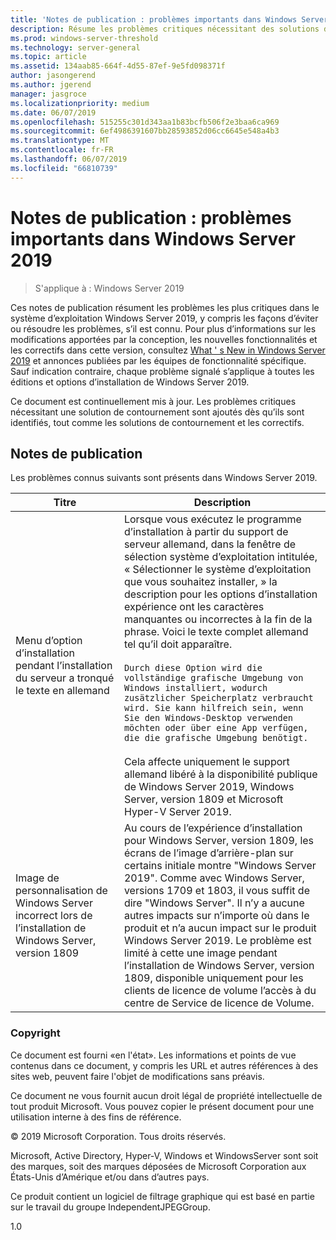 ```yaml
---
title: 'Notes de publication : problèmes importants dans Windows Server 2019'
description: Résume les problèmes critiques nécessitant des solutions de contournement pour éviter les blocages, mise en suspens, installation échec et pertes de données
ms.prod: windows-server-threshold
ms.technology: server-general
ms.topic: article
ms.assetid: 134aab85-664f-4d55-87ef-9e5fd098371f
author: jasongerend
ms.author: jgerend
manager: jasgroce
ms.localizationpriority: medium
ms.date: 06/07/2019
ms.openlocfilehash: 515255c301d343aa1b83bcfb506f2e3baa6ca969
ms.sourcegitcommit: 6ef4986391607bb28593852d06cc6645e548a4b3
ms.translationtype: MT
ms.contentlocale: fr-FR
ms.lasthandoff: 06/07/2019
ms.locfileid: "66810739"
---
```

# <a name="release-notes---important-issues-in-windows-server-2019"></a>Notes de publication : problèmes importants dans Windows Server 2019

>S'applique à : Windows Server 2019

Ces notes de publication résument les problèmes les plus critiques dans le système d’exploitation Windows Server 2019, y compris les façons d’éviter ou résoudre les problèmes, s’il est connu. Pour plus d’informations sur les modifications apportées par la conception, les nouvelles fonctionnalités et les correctifs dans cette version, consultez [What ' s New in Windows Server 2019](whats-new-19.md) et annonces publiées par les équipes de fonctionnalité spécifique. Sauf indication contraire, chaque problème signalé s’applique à toutes les éditions et options d’installation de Windows Server 2019.  

Ce document est continuellement mis à jour. Les problèmes critiques nécessitant une solution de contournement sont ajoutés dès qu’ils sont identifiés, tout comme les solutions de contournement et les correctifs.  

## <a name="release-notes"></a>Notes de publication

Les problèmes connus suivants sont présents dans Windows Server 2019.

| Titre         | Description                            |
| -----         | -----------                            |
| Menu d’option d’installation pendant l’installation du serveur a tronqué le texte en allemand | Lorsque vous exécutez le programme d’installation à partir du support de serveur allemand, dans la fenêtre de sélection système d’exploitation intitulée, « Sélectionner le système d’exploitation que vous souhaitez installer, » la description pour les options d’installation expérience ont les caractères manquantes ou incorrectes à la fin de la phrase. Voici le texte complet allemand tel qu’il doit apparaître.<br/>      <br/>`Durch diese Option wird die vollständige grafische Umgebung von Windows installiert, wodurch zusätzlicher Speicherplatz verbraucht wird. Sie kann hilfreich sein, wenn Sie den Windows-Desktop verwenden möchten oder über eine App verfügen, die die grafische Umgebung benötigt.` <br><br>Cela affecte uniquement le support allemand libéré à la disponibilité publique de Windows Server 2019, Windows Server, version 1809 et Microsoft Hyper-V Server 2019.|
| Image de personnalisation de Windows Server incorrect lors de l’installation de Windows Server, version 1809 | Au cours de l’expérience d’installation pour Windows Server, version 1809, les écrans de l’image d’arrière-plan sur certains initiale montre &quot;Windows Server 2019&quot;.  Comme avec Windows Server, versions 1709 et 1803, il vous suffit de dire &quot;Windows Server&quot;.  Il n’y a aucune autres impacts sur n’importe où dans le produit et n’a aucun impact sur le produit Windows Server 2019.  Le problème est limité à cette une image pendant l’installation de Windows Server, version 1809, disponible uniquement pour les clients de licence de volume l’accès à du centre de Service de licence de Volume.<br/> |

### <a name="copyright"></a>Copyright

Ce document est fourni «en l'état». Les informations et points de vue contenus dans ce document, y compris les URL et autres références à des sites web, peuvent faire l'objet de modifications sans préavis.  

Ce document ne vous fournit aucun droit légal de propriété intellectuelle de tout produit Microsoft. Vous pouvez copier le présent document pour une utilisation interne à des fins de référence.

&copy; 2019 Microsoft Corporation. Tous droits réservés.  

Microsoft, Active Directory, Hyper-V, Windows et WindowsServer sont soit des marques, soit des marques déposées de Microsoft Corporation aux États-Unis d’Amérique et/ou dans d’autres pays.  

Ce produit contient un logiciel de filtrage graphique qui est basé en partie sur le travail du groupe IndependentJPEGGroup.  


1.0  
